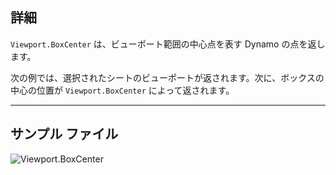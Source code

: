 ## 詳細
`Viewport.BoxCenter` は、ビューポート範囲の中心点を表す Dynamo の点を返します。

次の例では、選択されたシートのビューポートが返されます。次に、ボックスの中心の位置が `Viewport.BoxCenter` によって返されます。
___
## サンプル ファイル

![Viewport.BoxCenter](./Revit.Elements.Viewport.BoxCenter_img.jpg)
